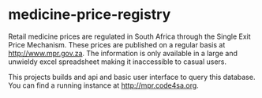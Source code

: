 medicine-price-registry
=======================

Retail medicine prices are regulated in South Africa through the Single Exit Price Mechanism. These prices are published on a regular basis at http://www.mpr.gov.za. The information is only available in a large and unwieldy excel spreadsheet making it inaccessible to casual users. 

This projects builds and api and basic user interface to query this database. You can find a running instance at http://mpr.code4sa.org.
